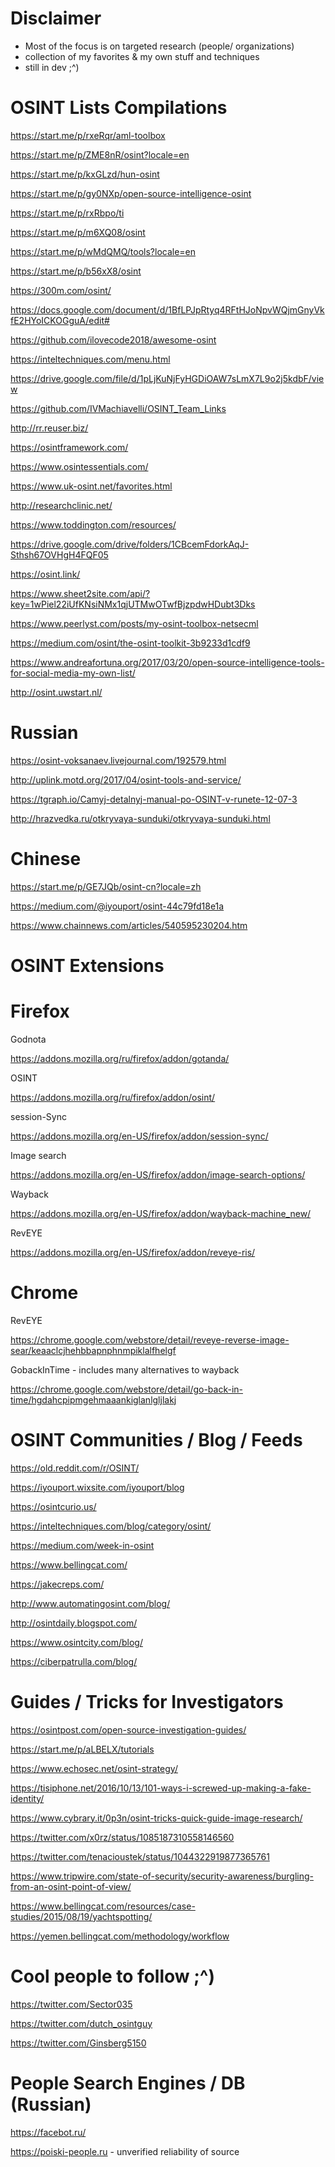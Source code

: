 # Disclaimer
* Most of the focus is on targeted research (people/ organizations) 
* collection of my favorites & my own stuff and techniques 
* still in dev ;^)

# OSINT Lists Compilations

https://start.me/p/rxeRqr/aml-toolbox 

https://start.me/p/ZME8nR/osint?locale=en

https://start.me/p/kxGLzd/hun-osint 

https://start.me/p/gy0NXp/open-source-intelligence-osint

https://start.me/p/rxRbpo/ti

https://start.me/p/m6XQ08/osint 

https://start.me/p/wMdQMQ/tools?locale=en

https://start.me/p/b56xX8/osint

https://300m.com/osint/ 

https://docs.google.com/document/d/1BfLPJpRtyq4RFtHJoNpvWQjmGnyVkfE2HYoICKOGguA/edit# 

https://github.com/ilovecode2018/awesome-osint 

https://inteltechniques.com/menu.html

https://drive.google.com/file/d/1pLjKuNjFyHGDiOAW7sLmX7L9o2j5kdbF/view

https://github.com/IVMachiavelli/OSINT_Team_Links

http://rr.reuser.biz/

https://osintframework.com/

https://www.osintessentials.com/

https://www.uk-osint.net/favorites.html

http://researchclinic.net/

https://www.toddington.com/resources/

https://drive.google.com/drive/folders/1CBcemFdorkAqJ-Sthsh67OVHgH4FQF05

https://osint.link/

https://www.sheet2site.com/api/?key=1wPiel22iUfKNsiNMx1qjUTMwOTwfBjzpdwHDubt3Dks

https://www.peerlyst.com/posts/my-osint-toolbox-netsecml

https://medium.com/osint/the-osint-toolkit-3b9233d1cdf9

https://www.andreafortuna.org/2017/03/20/open-source-intelligence-tools-for-social-media-my-own-list/

http://osint.uwstart.nl/


# Russian 

https://osint-voksanaev.livejournal.com/192579.html 

http://uplink.motd.org/2017/04/osint-tools-and-service/

https://tgraph.io/Camyj-detalnyj-manual-po-OSINT-v-runete-12-07-3

http://hrazvedka.ru/otkryvaya-sunduki/otkryvaya-sunduki.html


# Chinese 

https://start.me/p/GE7JQb/osint-cn?locale=zh

https://medium.com/@iyouport/osint-44c79fd18e1a 

https://www.chainnews.com/articles/540595230204.htm



# OSINT Extensions 

# Firefox 

Godnota 

https://addons.mozilla.org/ru/firefox/addon/gotanda/ 

OSINT 

https://addons.mozilla.org/ru/firefox/addon/osint/ 

session-Sync 

https://addons.mozilla.org/en-US/firefox/addon/session-sync/

Image search

https://addons.mozilla.org/en-US/firefox/addon/image-search-options/

Wayback

https://addons.mozilla.org/en-US/firefox/addon/wayback-machine_new/

RevEYE 

https://addons.mozilla.org/en-US/firefox/addon/reveye-ris/


# Chrome

RevEYE 

https://chrome.google.com/webstore/detail/reveye-reverse-image-sear/keaaclcjhehbbapnphnmpiklalfhelgf

GobackInTime - includes many alternatives to wayback 

https://chrome.google.com/webstore/detail/go-back-in-time/hgdahcpipmgehmaaankiglanlgljlakj


# OSINT Communities / Blog / Feeds 

https://old.reddit.com/r/OSINT/

https://iyouport.wixsite.com/iyouport/blog

https://osintcurio.us/

https://inteltechniques.com/blog/category/osint/

https://medium.com/week-in-osint

https://www.bellingcat.com/

https://jakecreps.com/

http://www.automatingosint.com/blog/

http://osintdaily.blogspot.com/

https://www.osintcity.com/blog/

https://ciberpatrulla.com/blog/




# Guides / Tricks for Investigators 

https://osintpost.com/open-source-investigation-guides/ 

https://start.me/p/aLBELX/tutorials 

https://www.echosec.net/osint-strategy/

https://tisiphone.net/2016/10/13/101-ways-i-screwed-up-making-a-fake-identity/

https://www.cybrary.it/0p3n/osint-tricks-quick-guide-image-research/

https://twitter.com/x0rz/status/1085187310558146560

https://twitter.com/tenacioustek/status/1044322919877365761

https://www.tripwire.com/state-of-security/security-awareness/burgling-from-an-osint-point-of-view/

https://www.bellingcat.com/resources/case-studies/2015/08/19/yachtspotting/ 

https://yemen.bellingcat.com/methodology/workflow



# Cool people to follow ;^)

https://twitter.com/Sector035

https://twitter.com/dutch_osintguy

https://twitter.com/Ginsberg5150


# People Search Engines / DB (Russian) 

https://facebot.ru/ 

https://poiski-people.ru - unverified reliability of source 
